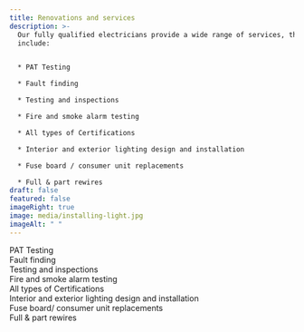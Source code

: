 ```yaml
---
title: Renovations and services
description: >-
  Our fully qualified electricians provide a wide range of services, these
  include:


  * PAT Testing

  * Fault finding

  * Testing and inspections

  * Fire and smoke alarm testing

  * All types of Certifications

  * Interior and exterior lighting design and installation

  * Fuse board / consumer unit replacements

  * Full & part rewires
draft: false
featured: false
imageRight: true
image: media/installing-light.jpg
imageAlt: " "
---
```


PAT Testing\
Fault finding\
Testing and inspections\
Fire and smoke alarm testing\
All types of Certifications\
Interior and exterior lighting design and installation\
Fuse board/ consumer unit replacements\
Full & part rewires
